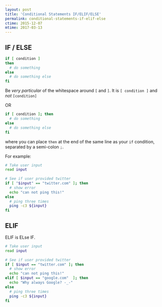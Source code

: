 ```yaml
---
layout: post
title: 'Conditional Statements IF/ELIF/ELSE'
permalink: conditional-statements-if-elif-else
ctime: 2015-12-07
mtime: 2017-03-13
---
```


IF / ELSE
---

```bash
if [ condition ]
then
  # do something
else
  # do something else
fi
```

Be _very particular_ of the whitespace around `[` and `]`. It is `[ condition ]` and _not_ `[condition]` 

OR

```bash
if [ condition ]; then
  # do something
else
  # do something else
fi
```

where you can place `then` at the end of the same line as your `if` condition, separated by a semi-colon `;`.  

For example:

```bash
# Take user input
read input
    
# See if user provided twitter
if [ "$input" == "twitter.com" ]; then
  # show error
  echo "can not ping this!"
else
  # ping three times
  ping -c3 ${input}
fi
```

ELIF
---
ELIF is ELse IF.

```bash
# Take user input
read input
    
# See if user provided twitter
if [ $input == "twitter.com" ]; then
  # show error
  echo "can not ping this!"
elif [ $input == "google.com"  ]; then 
  echo "Why always Google? -_-"
else
  # ping three times
  ping -c3 ${input}
fi
```